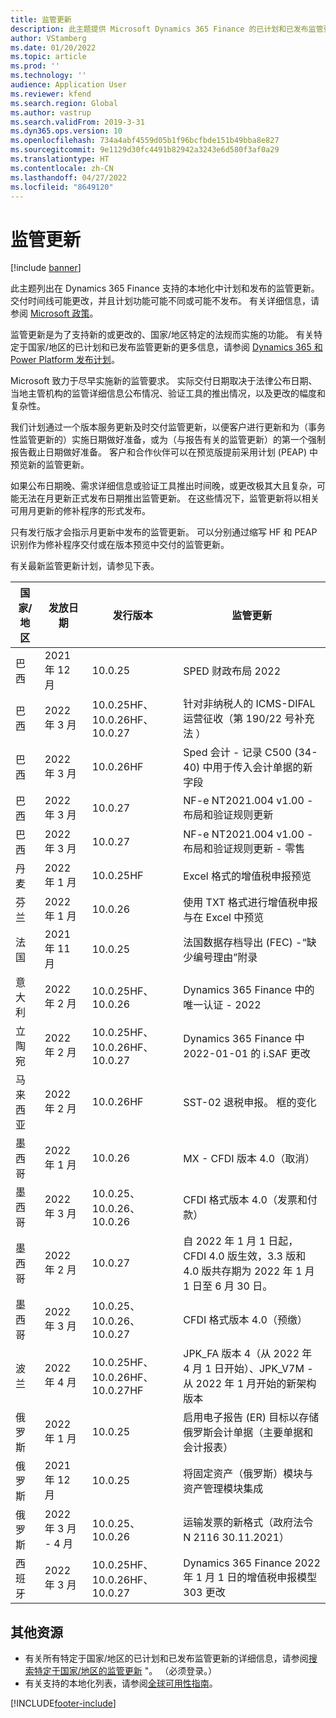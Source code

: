 ```yaml
---
title: 监管更新
description: 此主题提供 Microsoft Dynamics 365 Finance 的已计划和已发布监管更新的列表。
author: VStamberg
ms.date: 01/20/2022
ms.topic: article
ms.prod: ''
ms.technology: ''
audience: Application User
ms.reviewer: kfend
ms.search.region: Global
ms.author: vastrup
ms.search.validFrom: 2019-3-31
ms.dyn365.ops.version: 10
ms.openlocfilehash: 734a4abf4559d05b1f96bcfbde151b49bba8e827
ms.sourcegitcommit: 9e1129d30fc4491b82942a3243e6d580f3af0a29
ms.translationtype: HT
ms.contentlocale: zh-CN
ms.lasthandoff: 04/27/2022
ms.locfileid: "8649120"
---
```

# <a name="regulatory-updates"></a>监管更新

[!include [banner](../includes/banner.md)]

此主题列出在 Dynamics 365 Finance 支持的本地化中计划和发布的监管更新。 交付时间线可能更改，并且计划功能可能不同或可能不发布。 有关详细信息，请参阅 [Microsoft 政策](https://go.microsoft.com/fwlink/p/?linkid=2007332)。 

监管更新是为了支持新的或更改的、国家/地区特定的法规而实施的功能。 有关特定于国家/地区的已计划和已发布监管更新的更多信息，请参阅 [Dynamics 365 和 Power Platform 发布计划](/business-applications-release-notes/index)。

Microsoft 致力于尽早实施新的监管要求。 实际交付日期取决于法律公布日期、当地主管机构的监管详细信息公布情况、验证工具的推出情况，以及更改的幅度和复杂性。

我们计划通过一个版本服务更新及时交付监管更新，以便客户进行更新和为（事务性监管更新的）实施日期做好准备，或为（与报告有关的监管更新）的第一个强制报告截止日期做好准备。 客户和合作伙伴可以在预览版提前采用计划 (PEAP) 中预览新的监管更新。

如果公布日期晚、需求详细信息或验证工具推出时间晚，或更改极其大且复杂，可能无法在月更新正式发布日期推出监管更新。 在这些情况下，监管更新将以相关可用月更新的修补程序的形式发布。

只有发行版才会指示月更新中发布的监管更新。 可以分别通过缩写 HF 和 PEAP 识别作为修补程序交付或在版本预览中交付的监管更新。 

有关最新监管更新计划，请参见下表。   

|国家/地区|发放日期|发行版本|监管更新|
|--------------------|---------------|-------|-------| 
|      巴西         |   2021 年 12 月         | 10.0.25         |    SPED 财政布局 2022  |
|      巴西         |   2022 年 3 月    | 10.0.25HF、10.0.26HF、10.0.27        |    针对非纳税人的 ICMS-DIFAL 运营征收（第 190/22 号补充法 ）  |
|      巴西         |   2022 年 3 月         | 10.0.26HF         |    Sped 会计 - 记录 C500 (34-40) 中用于传入会计单据的新字段  |
|      巴西         |   2022 年 3 月         | 10.0.27         |    NF-e NT2021.004 v1.00 - 布局和验证规则更新  |
|      巴西         |   2022 年 3 月         | 10.0.27         |    NF-e NT2021.004 v1.00 - 布局和验证规则更新 - 零售  |
|      丹麦         |   2022 年 1 月  | 10.0.25HF         |    Excel 格式的增值税申报预览 |
|      芬兰         |   2022 年 1 月  | 10.0.26         |    使用 TXT 格式进行增值税申报与在 Excel 中预览 |
|      法国   |   2021 年 11 月 | 10.0.25         |    法国数据存档导出 (FEC) -“缺少编号理由”附录 |
|      意大利         |   2022 年 2 月 | 10.0.25HF、10.0.26| Dynamics 365 Finance 中的唯一认证 - 2022  |
|      立陶宛|   2022 年 2 月 | 10.0.25HF、10.0.26HF、10.0.27 | Dynamics 365 Finance 中 2022-01-01 的 i.SAF 更改  |
|      马来西亚|   2022 年 2 月 |10.0.26HF | SST-02 退税申报。 框的变化  |
|      墨西哥         |   2022 年 1 月      | 10.0.26      |   MX - CFDI 版本 4.0（取消）  |
|      墨西哥         |   2022 年 3 月      | 10.0.25、10.0.26、10.0.26      |   CFDI 格式版本 4.0（发票和付款）  |
|      墨西哥         |   2022 年 2 月      | 10.0.27      |   自 2022 年 1 月 1 日起，CFDI 4.0 版生效，3.3 版和 4.0 版共存期为 2022 年 1 月 1 日至 6 月 30 日。  |
|      墨西哥         |   2022 年 3 月      | 10.0.25、10.0.26、10.0.27      |   CFDI 格式版本 4.0（预缴）  |
|      波兰          |   2022 年 4 月     | 10.0.25HF、10.0.26HF、10.0.27HF     |   JPK_FA 版本 4（从 2022 年 4 月 1 日开始）、JPK_V7M - 从 2022 年 1 月开始的新架构版本 |
|      俄罗斯          |   2022 年 1 月     | 10.0.25    |   启用电子报告 (ER) 目标以存储俄罗斯会计单据（主要单据和会计报表）|
|      俄罗斯          |   2021 年 12 月     | 10.0.25    |   将固定资产（俄罗斯）模块与资产管理模块集成|
|      俄罗斯          |   2022 年 3 月 - 4 月     | 10.0.25、10.0.26    |  运输发票的新格式（政府法令 N 2116 30.11.2021）|
|      西班牙      |   2022 年 3 月| 10.0.25HF、10.0.26HF、10.0.27 | Dynamics 365 Finance 2022 年 1 月 1 日的增值税申报模型 303 更改|



## <a name="additional-resources"></a>其他资源
- 有关所有特定于国家/地区的已计划和已发布监管更新的详细信息，请参阅[搜索特定于国家/地区的监管更新](search-for-regulatory-updates.md) "。 （必须登录。）
- 有关支持的本地化列表，请参阅[全球可用性指南](https://aka.ms/dynamics_365_international_availability_deck)。



[!INCLUDE[footer-include](../../includes/footer-banner.md)]
